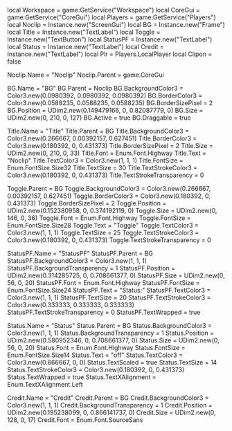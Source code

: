 local Workspace = game:GetService("Workspace")
local CoreGui = game:GetService("CoreGui")
local Players = game:GetService("Players")
local Noclip = Instance.new("ScreenGui")
local BG = Instance.new("Frame")
local Title = Instance.new("TextLabel")
local Toggle = Instance.new("TextButton")
local StatusPF = Instance.new("TextLabel")
local Status = Instance.new("TextLabel")
local Credit = Instance.new("TextLabel")
local Plr = Players.LocalPlayer
local Clipon = false

Noclip.Name = "Noclip"
Noclip.Parent = game.CoreGui

BG.Name = "BG"
BG.Parent = Noclip
BG.BackgroundColor3 = Color3.new(0.0980392, 0.0980392, 0.0980392)
BG.BorderColor3 = Color3.new(0.0588235, 0.0588235, 0.0588235)
BG.BorderSizePixel = 2
BG.Position = UDim2.new(0.149479166, 0, 0.82087779, 0)
BG.Size = UDim2.new(0, 210, 0, 127)
BG.Active = true
BG.Draggable = true

Title.Name = "Title"
Title.Parent = BG
Title.BackgroundColor3 = Color3.new(0.266667, 0.00392157, 0.627451)
Title.BorderColor3 = Color3.new(0.180392, 0, 0.431373)
Title.BorderSizePixel = 2
Title.Size = UDim2.new(0, 210, 0, 33)
Title.Font = Enum.Font.Highway
Title.Text = "Noclip"
Title.TextColor3 = Color3.new(1, 1, 1)
Title.FontSize = Enum.FontSize.Size32
Title.TextSize = 30
Title.TextStrokeColor3 = Color3.new(0.180392, 0, 0.431373)
Title.TextStrokeTransparency = 0

Toggle.Parent = BG
Toggle.BackgroundColor3 = Color3.new(0.266667, 0.00392157, 0.627451)
Toggle.BorderColor3 = Color3.new(0.180392, 0, 0.431373)
Toggle.BorderSizePixel = 2
Toggle.Position = UDim2.new(0.152380958, 0, 0.374192119, 0)
Toggle.Size = UDim2.new(0, 146, 0, 36)
Toggle.Font = Enum.Font.Highway
Toggle.FontSize = Enum.FontSize.Size28
Toggle.Text = "Toggle"
Toggle.TextColor3 = Color3.new(1, 1, 1)
Toggle.TextSize = 25
Toggle.TextStrokeColor3 = Color3.new(0.180392, 0, 0.431373)
Toggle.TextStrokeTransparency = 0

StatusPF.Name = "StatusPF"
StatusPF.Parent = BG
StatusPF.BackgroundColor3 = Color3.new(1, 1, 1)
StatusPF.BackgroundTransparency = 1
StatusPF.Position = UDim2.new(0.314285725, 0, 0.708661377, 0)
StatusPF.Size = UDim2.new(0, 56, 0, 20)
StatusPF.Font = Enum.Font.Highway
StatusPF.FontSize = Enum.FontSize.Size24
StatusPF.Text = "Status:"
StatusPF.TextColor3 = Color3.new(1, 1, 1)
StatusPF.TextSize = 20
StatusPF.TextStrokeColor3 = Color3.new(0.333333, 0.333333, 0.333333)
StatusPF.TextStrokeTransparency = 0
StatusPF.TextWrapped = true

Status.Name = "Status"
Status.Parent = BG
Status.BackgroundColor3 = Color3.new(1, 1, 1)
Status.BackgroundTransparency = 1
Status.Position = UDim2.new(0.580952346, 0, 0.708661377, 0)
Status.Size = UDim2.new(0, 56, 0, 20)
Status.Font = Enum.Font.Highway
Status.FontSize = Enum.FontSize.Size14
Status.Text = "off"
Status.TextColor3 = Color3.new(0.666667, 0, 0)
Status.TextScaled = true
Status.TextSize = 14
Status.TextStrokeColor3 = Color3.new(0.180392, 0, 0.431373)
Status.TextWrapped = true
Status.TextXAlignment = Enum.TextXAlignment.Left

Credit.Name = "Credit"
Credit.Parent = BG
Credit.BackgroundColor3 = Color3.new(1, 1, 1)
Credit.BackgroundTransparency = 1
Credit.Position = UDim2.new(0.195238099, 0, 0.866141737, 0)
Credit.Size = UDim2.new(0, 128, 0, 17)
Credit.Font = Enum.Font.SourceSans
